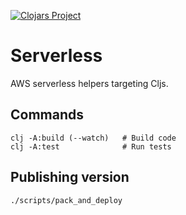 [![Clojars Project](https://img.shields.io/clojars/v/dehli/serverless.svg)](https://clojars.org/dehli/serverless)

# Serverless

AWS serverless helpers targeting Cljs.

## Commands

```
clj -A:build (--watch)   # Build code
clj -A:test              # Run tests
```

## Publishing version

```
./scripts/pack_and_deploy
```
